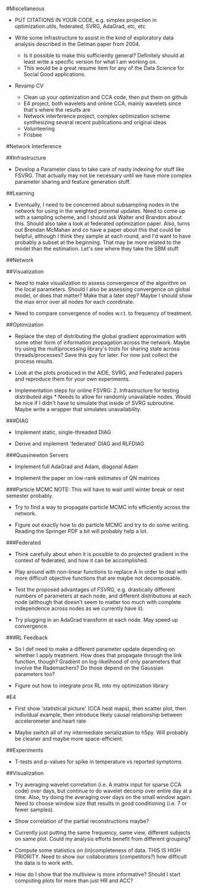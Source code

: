 #Miscellaneous
* PUT CITATIONS IN YOUR CODE, e.g. simplex projection in optimization.utils, federated, SVRG, AdaGrad, etc, etc

* Write some infrastructure to assist in the kind of exploratory data analysis described in the Gelman paper from 2004.
    * Is it possible to make this sufficiently general? Definitely should at least write a specific version for what I am working on.
    * This would be a great resume item for any of the Data Science for Social Good applications.

* Revamp CV
    * Clean up your optimization and CCA code, then put them on github
    * E4 project, both wavelets and online CCA, mainly wavelets since that's where the results are
    * Network interference project, complex optimization scheme synthesizing several recent publications and original ideas
    * Volunteering
    * Frisbee

#Network Interference

##Infrastructure
* Develop a Parameter class to take care of nasty indexing for stuff like FSVRG. That actually may not be necessary until we have more complex parameter sharing and feature generation stuff.

##Learning
* Eventually, I need to be concerned about subsampling nodes in the network for using in the weighted proximal updates. Need to come up with a sampling scheme, and I should ask Walter and Brandon about this. Should also take a look at federated optimization paper. Also, turns out Brendan McMahan and co have a paper about this that could be helpful, although I think they sample at each round, and I'd want to have probably a subset at the beginning. That may be more related to the model than the estimation. Let's see where they take the SBM stuff.
    
##Network

##Visualization
* Need to make visualization to assess convergence of the algorithm on the local parameters. Should I also be assessing convergence on global model, or does that matter? Make that a later step? Maybe I should show the max error over all nodes for each coordinate.

* Need to compare convergence of nodes w.r.t. to frequency of treatment.

##Optimization
* Replace the step of distributing the global gradient approximation with some other form of information propagation across the network. Maybe try using the multiprocessing library's tools for sharing state across threads/processes? Save this guy for later. For now just collect the process results.

* Look at the plots produced in the AIDE, SVRG, and Federated papers and reproduce them for your own experiments.

* Implementation steps for online FSVRG:
    2. Infrastructure for testing distributed algs
        * Needs to allow for randomly unavailable nodes. Would be nice if I didn't have to simulate that inside of SVRG subroutine. Maybe write a wrapper that simulates unavailability.

###DIAG
* Implement static, single-threaded DIAG

* Derive and implement 'federated' DIAG and RLFDIAG

###Quasinewton Servers
* Implement full AdaGrad and Adam, diagonal Adam

* Implement the paper on low-rank estimates of QN matrices

###Particle MCMC
NOTE: This will have to wait until winter break or next semester probably.

* Try to find a way to propagate particle MCMC info efficiently across the network.

* Figure out exactly how to do particle MCMC and try to do some writing. Reading the Springer PDF a bit will probably help a lot.

###Federated
* Think carefully about when it is possible to do projected gradient in the context of federated, and how it can be accomplished.

* Play around with non-linear functions to replace A in order to deal with more difficult objective functions that are maybe not decomposable.

* Test the proposed advantages of FSVRG, e.g. drastically different numbers of parameters at each node, and different distributions at each node (although that doesn't seem to matter too much with complete independence across nodes as we currently have it).

* Try plugging in an AdaGrad transform at each node. May speed up convergence.

###RL Feedback
* So I def need to make a different parameter update depending on whether I apply treatment. How does that propagate through the link function, though? Gradient on log-likelihood of only parameters that involve the Rademachers? Do those depend on the Gaussian parameters too?

* Figure out how to integrate prox RL into my optimization library

#E4
* First show 'statistical picture' (CCA heat maps), then scatter plot, then individual example, then introduce likely causal relationship between accelerometer and heart rate

* Maybe switch all of my intermediate serialization to h5py. Will probably be cleaner and maybe more space-efficient.

##Experiments
* T-tests and p-values for spike in temperature vs reported symptoms

##Visualization
* Try averaging wavelet correlation (i.e. A matrix input for sparse CCA code) over days, but continue to do wavelet decomp over entire day at a time. Also, try doing the averaging over days on the small window again. Need to choose window size that results in good conditioning (i.e. 7 or fewer samples).

* Show correlation of the partial reconstructions maybe?

* Currently just putting the same frequency, same view, different subjects on same plot. Could my analysis efforts benefit from different grouping?

* Compute some statistics on (in)completeness of data. THIS IS HIGH PRIORITY. Need to show our collaborators (competitors?) how difficult the data is to work with.

* How do I show that the multiview is more informative? Should I start computing plots for more than just HR and ACC?
